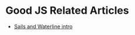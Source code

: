 # Good JS Related Articles

- [Sails and Waterline intro](https://github.com/grokible/sails-tutorial-1/blob/master/TUTORIALS/TUTORIAL01.md)
